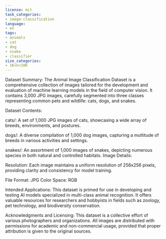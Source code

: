 ```yaml
---
license: mit
task_categories:
- image-classification
language:
- en
tags:
- animals
- cat
- dog
- snake
- classifier
size_categories:
- 1K<n<10K
---
```

Dataset Summary:
The Animal Image Classification Dataset is a comprehensive collection of images tailored for the development and evaluation of machine learning models in the field of computer vision. It contains 3,000 JPG images, carefully segmented into three classes representing common pets and wildlife: cats, dogs, and snakes.

Dataset Contents:

cats/: A set of 1,000 JPG images of cats, showcasing a wide array of breeds, environments, and postures.

dogs/: A diverse compilation of 1,000 dog images, capturing a multitude of breeds in various activities and settings.

snakes/: An assortment of 1,000 images of snakes, depicting numerous species in both natural and controlled habitats.
Image Details:

Resolution: Each image maintains a uniform resolution of 256x256 pixels, providing clarity and consistency for model training.

File Format: JPG
Color Space: RGB

Intended Applications:
This dataset is primed for use in developing and testing AI models specialized in multi-class animal recognition. It offers valuable resources for researchers and hobbyists in fields such as zoology, pet technology, and biodiversity conservation.

Acknowledgments and Licensing:
This dataset is a collective effort of various photographers and organizations. All images are distributed with permissions for academic and non-commercial usage, provided that proper attribution is given to the original sources.